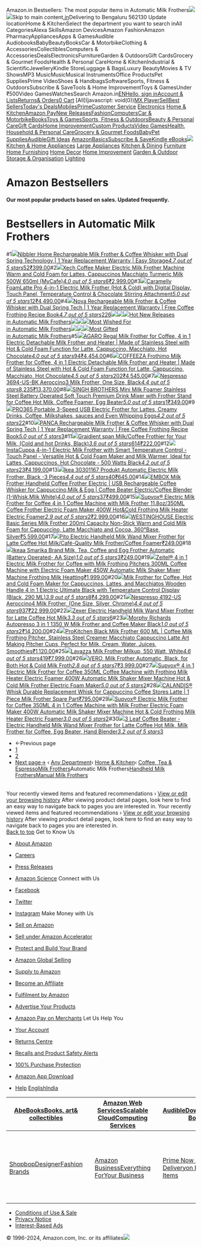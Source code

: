 Amazon.in Bestsellers: The most popular items in Automatic Milk Frothers![](//fls-eu.amazon.in/1/batch/1/OP/A21TJRUUN4KGV:262-7826294-0810535:YFG6RE4EZSGZY0DWH8PC$uedata=s:%2Frd%2Fuedata%3Fstaticb%26id%3DYFG6RE4EZSGZY0DWH8PC:0)![](https://m.media-amazon.com/images/G/31/gno/sprites/nav-sprite-global-1x-reorg-privacy._CB541718031_.png)Skip to main content[.in](/ref=nav_logo)Delivering to Bengaluru 562130  Update locationHome & KitchenSelect the department you want to search inAll CategoriesAlexa SkillsAmazon DevicesAmazon FashionAmazon PharmacyAppliancesApps & GamesAudible AudiobooksBabyBeautyBooksCar & MotorbikeClothing & AccessoriesCollectiblesComputers & AccessoriesDealsElectronicsFurnitureGarden & OutdoorsGift CardsGrocery & Gourmet FoodsHealth & Personal CareHome & KitchenIndustrial & ScientificJewelleryKindle StoreLuggage & BagsLuxury BeautyMovies & TV ShowsMP3 MusicMusicMusical InstrumentsOffice ProductsPet SuppliesPrime VideoShoes & HandbagsSoftwareSports, Fitness & OutdoorsSubscribe & SaveTools & Home ImprovementToys & GamesUnder ₹500Video GamesWatchesSearch Amazon.in[EN](/customer-preferences/edit?ie=UTF8&preferencesReturnUrl=%2Fgp%2Fbestsellers%2Fkitchen%2F51396874031%2Fref%3Dzg_bs_nav_kitchen_3_1379965031&ref_=topnav_lang)[Hello, sign inAccount & Lists](https://www.amazon.in/ap/signin?openid.pape.max_auth_age=0&openid.return_to=https%3A%2F%2Fwww.amazon.in%2Fgp%2Fbestsellers%2Fkitchen%2F51396874031%2Fref%3Dnav_ya_signin&openid.identity=http%3A%2F%2Fspecs.openid.net%2Fauth%2F2.0%2Fidentifier_select&openid.assoc_handle=inflex&openid.mode=checkid_setup&openid.claimed_id=http%3A%2F%2Fspecs.openid.net%2Fauth%2F2.0%2Fidentifier_select&openid.ns=http%3A%2F%2Fspecs.openid.net%2Fauth%2F2.0)[Returns& Orders](/gp/css/order-history?ref_=nav_orders_first)[0 Cart](/gp/cart/view.html?ref_=nav_cart) [All](javascript: void(0))[MX Player](/minitv?ref_=nav_avod_desktop_topnav)[Sell](/b/32702023031?node=32702023031&ld=AZINSOANavDesktop_T3&ref_=nav_cs_sell_T3)[Best Sellers](/gp/bestsellers/?ref_=nav_cs_bestsellers)[Today's Deals](/deals?ref_=nav_cs_gb)[Mobiles](/mobile-phones/b/?ie=UTF8&node=1389401031&ref_=nav_cs_mobiles)[Prime](/prime?ref_=nav_cs_primelink_nonmember)[Customer Service](/gp/help/customer/display.html?nodeId=200507590&ref_=nav_cs_help) [Electronics](/electronics/b/?ie=UTF8&node=976419031&ref_=nav_cs_electronics) [Home & Kitchen](/Home-Kitchen/b/?ie=UTF8&node=976442031&ref_=nav_cs_home)[Amazon Pay](/gp/sva/dashboard?ref_=nav_cs_apay)[New Releases](/gp/new-releases/?ref_=nav_cs_newreleases)[Fashion](/gp/browse.html?node=6648217031&ref_=nav_cs_fashion)[Computers](/computers-and-accessories/b/?ie=UTF8&node=976392031&ref_=nav_cs_pc)[Car & Motorbike](/Car-Motorbike-Store/b/?ie=UTF8&node=4772060031&ref_=nav_cs_automotive)[Books](/Books/b/?ie=UTF8&node=976389031&ref_=nav_cs_books)[Toys & Games](/Toys-Games/b/?ie=UTF8&node=1350380031&ref_=nav_cs_toys)[Sports, Fitness & Outdoors](/Sports/b/?ie=UTF8&node=1984443031&ref_=nav_cs_sports)[Beauty & Personal Care](/beauty/b/?ie=UTF8&node=1355016031&ref_=nav_cs_beauty)[Gift Cards](/gift-card-store/b/?ie=UTF8&node=3704982031&ref_=nav_cs_gc)[Home Improvement](/Home-Improvement/b/?ie=UTF8&node=4286640031&ref_=nav_cs_hi)[Custom Products](/Amazon-Custom/b/?ie=UTF8&node=32615889031&ref_=nav_cs_custom)[Video Games](/video-games/b/?ie=UTF8&node=976460031&ref_=nav_cs_video_games)[Health, Household & Personal Care](/health-and-personal-care/b/?ie=UTF8&node=1350384031&ref_=nav_cs_hpc)[Grocery & Gourmet Foods](/Gourmet-Specialty-Foods/b/?ie=UTF8&node=2454178031&ref_=nav_cs_grocery)[Baby](/Baby/b/?ie=UTF8&node=1571274031&ref_=nav_cs_baby)[Pet Supplies](/Pet-Supplies/b/?ie=UTF8&node=2454181031&ref_=nav_cs_pets)[Audible](/Audible-Books-and-Originals/b/?ie=UTF8&node=17941593031&ref_=nav_cs_audible)[Gift Ideas](/gcx/-/gfhz/?ref_=nav_cs_giftfinder) [AmazonBasics](/b/?node=6637738031&ref_=nav_cs_amazonbasics)[Subscribe & Save](/auto-deliveries/landing?ref_=nav_cs_sns)[Kindle eBooks](/Kindle-eBooks/b/?ie=UTF8&node=1634753031&ref_=nav_cs_kindle_books)[![](https://m.media-amazon.com/images/G/31/img16/furniture/megamenu/home_logo._CB485947101_.png)](/Home-Kitchen/b/?ie=UTF8&node=976442031&ref_=topnav_storetab_top_hk_mega) [Kitchen & Home Appliances](/b/?_encoding=UTF8&node=4951860031&ref_=sv_top_hk_mega_1)  [Large Appliances](/b/?_encoding=UTF8&node=1380263031&ref_=sv_top_hk_mega_2)  [Kitchen & Dining](/b/?_encoding=UTF8&node=5925789031&ref_=sv_top_hk_mega_3)  [Furniture](/b/?_encoding=UTF8&node=1380441031&ref_=sv_top_hk_mega_4)  [Home Furnishing](/b/?_encoding=UTF8&node=1380442031&ref_=sv_top_hk_mega_5)  [Home Decor](/b/?_encoding=UTF8&node=1380374031&ref_=sv_top_hk_mega_6)  [Home Improvement](/b/?_encoding=UTF8&node=4286640031&ref_=sv_top_hk_mega_7)  [Garden & Outdoor](/b/?_encoding=UTF8&node=2454175031&ref_=sv_top_hk_mega_8)  [Storage & Organisation](/b/?_encoding=UTF8&node=1380510031&ref_=sv_top_hk_mega_9)  [Lighting](/b/?_encoding=UTF8&node=1380485031&ref_=sv_top_hk_mega_10) 

Amazon Bestsellers
==================

#### Our most popular products based on sales. Updated frequently.

Bestsellers in Automatic Milk Frothers
======================================

#1[![](https://images-eu.ssl-images-amazon.com/images/I/61KGODktHPL._AC_UL300_SR300,200_.jpg)](/Nibbler-Rechargeable-Technology-Replacement-Warranty/dp/B0DLBG8P9S/ref=zg_bs_g_51396874031_d_sccl_1/262-7826294-0810535?psc=1)[Nibbler Home Rechargeable Milk Frother & Coffee Whisker with Dual Spring Technology | 1 Year Replacement Warranty | Easy Storage](/Nibbler-Rechargeable-Technology-Replacement-Warranty/dp/B0DLBG8P9S/ref=zg_bs_g_51396874031_d_sccl_1/262-7826294-0810535?psc=1)[*4.7 out of 5 stars*52](/product-reviews/B0DLBG8P9S/ref=zg_bs_g_51396874031_d_sccl_1_cr/262-7826294-0810535)[₹399.00](/Nibbler-Rechargeable-Technology-Replacement-Warranty/dp/B0DLBG8P9S/ref=zg_bs_g_51396874031_d_sccl_1/262-7826294-0810535?psc=1)#2[![](https://images-eu.ssl-images-amazon.com/images/I/712oDdbFNvL._AC_UL300_SR300,200_.jpg)](/Xech-Maker-Electric-Cappuccinos-Macchiato/dp/B0D59S43XR/ref=zg_bs_g_51396874031_d_sccl_2/262-7826294-0810535?psc=1)[Xech Coffee Maker Electric Milk Frother Machine Warm and Cold Foam for Lattes, Cappuccinos Macchiato Turmeric Milk 500W 650ml (MyCafe)](/Xech-Maker-Electric-Cappuccinos-Macchiato/dp/B0D59S43XR/ref=zg_bs_g_51396874031_d_sccl_2/262-7826294-0810535?psc=1)[*4.0 out of 5 stars*6](/product-reviews/B0D59S43XR/ref=zg_bs_g_51396874031_d_sccl_2_cr/262-7826294-0810535)[₹2,999.00](/Xech-Maker-Electric-Cappuccinos-Macchiato/dp/B0D59S43XR/ref=zg_bs_g_51396874031_d_sccl_2/262-7826294-0810535?psc=1)#3[![](https://images-eu.ssl-images-amazon.com/images/I/61xtVcWIz+L._AC_UL300_SR300,200_.jpg)](/Caramelly-FoamLatte-Pro-Milk-Frother/dp/B0CXXG1FBH/ref=zg_bs_g_51396874031_d_sccl_3/262-7826294-0810535?psc=1)[Caramelly FoamLatte Pro 4-in-1 Electric Milk Frother (Hot & Cold) with Digital Display, Touch Panel, Temperature Control & Chocolate Stirring Attachment](/Caramelly-FoamLatte-Pro-Milk-Frother/dp/B0CXXG1FBH/ref=zg_bs_g_51396874031_d_sccl_3/262-7826294-0810535?psc=1)[*5.0 out of 5 stars*12](/product-reviews/B0CXXG1FBH/ref=zg_bs_g_51396874031_d_sccl_3_cr/262-7826294-0810535)[₹4,490.00](/Caramelly-FoamLatte-Pro-Milk-Frother/dp/B0CXXG1FBH/ref=zg_bs_g_51396874031_d_sccl_3/262-7826294-0810535?psc=1)#4[![](https://images-eu.ssl-images-amazon.com/images/I/61UGRrCd2gL._AC_UL300_SR300,200_.jpg)](/Nova-Rechargeable-Milk-Frother-Replacement/dp/B0DK99N95L/ref=zg_bs_g_51396874031_d_sccl_4/262-7826294-0810535?psc=1)[Nova Rechargeable Milk Frother & Coffee Whisker with Dual Spring Tech | 1 Year Replacement Warranty | Free Coffee Frothing Recipe Book](/Nova-Rechargeable-Milk-Frother-Replacement/dp/B0DK99N95L/ref=zg_bs_g_51396874031_d_sccl_4/262-7826294-0810535?psc=1)[*4.7 out of 5 stars*226](/product-reviews/B0DK99N95L/ref=zg_bs_g_51396874031_d_sccl_4_cr/262-7826294-0810535)[![](https://m.media-amazon.com/images/I/313hUH3E5GL.jpg)![](https://m.media-amazon.com/images/I/416wP0Ob74L.jpg)![](https://m.media-amazon.com/images/I/41GnDuqz9hL.jpg)Hot New Releases  
in Automatic Milk Frothers](/gp/new-releases/kitchen/51396874031/ref=zg_bs_tab_t_kitchen_bsnr)[![](https://m.media-amazon.com/images/I/31a8bB3GQcL.jpg)![](https://m.media-amazon.com/images/I/31LCa3m-hnL.jpg)![](https://m.media-amazon.com/images/I/41NrStnqvLL.jpg)Most Wished For  
in Automatic Milk Frothers](/gp/most-wished-for/kitchen/51396874031/ref=zg_bs_tab_t_kitchen_mw)[![](https://m.media-amazon.com/images/I/41MtCLZUC+L.jpg)![](https://m.media-amazon.com/images/I/416wP0Ob74L.jpg)![](https://m.media-amazon.com/images/I/51P-47RtavL.jpg)Most Gifted  
in Automatic Milk Frothers](/gp/most-gifted/kitchen/51396874031/ref=zg_bs_tab_t_kitchen_mg)#5[![](https://images-eu.ssl-images-amazon.com/images/I/71ACIIDS7oL._AC_UL300_SR300,200_.jpg)](/AGARO-Detachable-Stainless-Cappuccino-Macchiato/dp/B0C5MJBWK3/ref=zg_bs_g_51396874031_d_sccl_5/262-7826294-0810535?psc=1)[AGARO Regal Milk Frother for Coffee, 4 in 1 Electric Detachable Milk Frother and Heater | Made of Stainless Steel with Hot & Cold Foam Function for Latte, Cappuccino, Macchiato, Hot Chocolate](/AGARO-Detachable-Stainless-Cappuccino-Macchiato/dp/B0C5MJBWK3/ref=zg_bs_g_51396874031_d_sccl_5/262-7826294-0810535?psc=1)[*4.0 out of 5 stars*94](/product-reviews/B0C5MJBWK3/ref=zg_bs_g_51396874031_d_sccl_5_cr/262-7826294-0810535)[₹4,454.00](/AGARO-Detachable-Stainless-Cappuccino-Macchiato/dp/B0C5MJBWK3/ref=zg_bs_g_51396874031_d_sccl_5/262-7826294-0810535?psc=1)#6[![](https://images-eu.ssl-images-amazon.com/images/I/51rf6ZYuWcL._AC_UL300_SR300,200_.jpg)](/Coffeeza-Frothimo-Milk-Frother-Heater/dp/B0926BJQQB/ref=zg_bs_g_51396874031_d_sccl_6/262-7826294-0810535?psc=1)[COFFEEZA Frothimo Milk Frother for Coffee, 4 in 1 Electric Detachable Milk Frother and Heater | Made of Stainless Steel with Hot & Cold Foam Function for Latte, Cappuccino, Macchiato, Hot Chocolate](/Coffeeza-Frothimo-Milk-Frother-Heater/dp/B0926BJQQB/ref=zg_bs_g_51396874031_d_sccl_6/262-7826294-0810535?psc=1)[*4.5 out of 5 stars*202](/product-reviews/B0926BJQQB/ref=zg_bs_g_51396874031_d_sccl_6_cr/262-7826294-0810535)[₹4,545.00](/Coffeeza-Frothimo-Milk-Frother-Heater/dp/B0926BJQQB/ref=zg_bs_g_51396874031_d_sccl_6/262-7826294-0810535?psc=1)#7[![](https://images-eu.ssl-images-amazon.com/images/I/61tY-TRM7CL._AC_UL300_SR300,200_.jpg)](/Nespresso-3694-US-BK-Aeroccino3-Frother-Black/dp/B06XHWQJKN/ref=zg_bs_g_51396874031_d_sccl_7/262-7826294-0810535?psc=1)[Nespresso 3694-US-BK Aeroccino3 Milk Frother, One Size, Black](/Nespresso-3694-US-BK-Aeroccino3-Frother-Black/dp/B06XHWQJKN/ref=zg_bs_g_51396874031_d_sccl_7/262-7826294-0810535?psc=1)[*4.4 out of 5 stars*8,235](/product-reviews/B06XHWQJKN/ref=zg_bs_g_51396874031_d_sccl_7_cr/262-7826294-0810535)[₹13,370.00](/Nespresso-3694-US-BK-Aeroccino3-Frother-Black/dp/B06XHWQJKN/ref=zg_bs_g_51396874031_d_sccl_7/262-7826294-0810535?psc=1)#8[![](https://images-eu.ssl-images-amazon.com/images/I/41GnDuqz9hL._AC_UL300_SR300,200_.jpg)](/SINGH-BROTHERS-Stainless-Battery-Operated/dp/B0DHLCLV22/ref=zg_bs_g_51396874031_d_sccl_8/262-7826294-0810535?psc=1)[SINGH BROTHERS Mini Milk Foamer Stainless Steel Battery Operated Soft Touch Premium Drink Mixer with Frother Stand for Coffee Hot Milk, Coffee Foamer, Egg Beater](/SINGH-BROTHERS-Stainless-Battery-Operated/dp/B0DHLCLV22/ref=zg_bs_g_51396874031_d_sccl_8/262-7826294-0810535?psc=1)[*5.0 out of 5 stars*1](/product-reviews/B0DHLCLV22/ref=zg_bs_g_51396874031_d_sccl_8_cr/262-7826294-0810535)[₹349.00](/SINGH-BROTHERS-Stainless-Battery-Operated/dp/B0DHLCLV22/ref=zg_bs_g_51396874031_d_sccl_8/262-7826294-0810535?psc=1)#9[![](https://images-eu.ssl-images-amazon.com/images/I/41nH6jeV8NL._AC_UL300_SR300,200_.jpg)](/PRO365-Portable-Electric-Milkshakes-Whipping/dp/B0DK9L3W2Z/ref=zg_bs_g_51396874031_d_sccl_9/262-7826294-0810535?psc=1)[PRO365 Portable 3-Speed ​​USB Electric Frother for Lattes, Creamy Drinks, Coffee, Milkshakes, sauces and Even Whipping Eggs](/PRO365-Portable-Electric-Milkshakes-Whipping/dp/B0DK9L3W2Z/ref=zg_bs_g_51396874031_d_sccl_9/262-7826294-0810535?psc=1)[*4.2 out of 5 stars*22](/product-reviews/B0DK9L3W2Z/ref=zg_bs_g_51396874031_d_sccl_9_cr/262-7826294-0810535)#10[![](https://images-eu.ssl-images-amazon.com/images/I/613jr2wJzhL._AC_UL300_SR300,200_.jpg)](/PANCA-Rechargeable-Replacement-Warranty-Frothing/dp/B0DNJKW89Y/ref=zg_bs_g_51396874031_d_sccl_10/262-7826294-0810535?psc=1)[PANCA Rechargeable Milk Frother & Coffee Whisker with Dual Spring Tech | 1 Year Replacement Warranty | Free Coffee Frothing Recipe Book](/PANCA-Rechargeable-Replacement-Warranty-Frothing/dp/B0DNJKW89Y/ref=zg_bs_g_51396874031_d_sccl_10/262-7826294-0810535?psc=1)[*5.0 out of 5 stars*3](/product-reviews/B0DNJKW89Y/ref=zg_bs_g_51396874031_d_sccl_10_cr/262-7826294-0810535)#11[![](https://images-eu.ssl-images-amazon.com/images/I/41DnGqZFYCL._AC_UL300_SR300,200_.jpg)](/IKEA-Frother-Coffee-Drinks-Black/dp/B09LMMFW3S/ref=zg_bs_g_51396874031_d_sccl_11/262-7826294-0810535?psc=1)[Graidient span Milk/Coffee Frothier for Your Milk, (Cold and hot Drinks, Black)](/IKEA-Frother-Coffee-Drinks-Black/dp/B09LMMFW3S/ref=zg_bs_g_51396874031_d_sccl_11/262-7826294-0810535?psc=1)[*3.6 out of 5 stars*614](/product-reviews/B09LMMFW3S/ref=zg_bs_g_51396874031_d_sccl_11_cr/262-7826294-0810535)[₹222.00](/IKEA-Frother-Coffee-Drinks-Black/dp/B09LMMFW3S/ref=zg_bs_g_51396874031_d_sccl_11/262-7826294-0810535?psc=1)#12[![](https://images-eu.ssl-images-amazon.com/images/I/51P-47RtavL._AC_UL300_SR300,200_.jpg)](/InstaCuppa-Electric-Frother-Temperature-Control/dp/B0CR1NBCFR/ref=zg_bs_g_51396874031_d_sccl_12/262-7826294-0810535?psc=1)[InstaCuppa 4-in-1 Electric Milk Frother with Smart Temperature Control - Touch Panel - Versatile Hot & Cold Foam Maker and Milk Warmer, Ideal for Lattes, Cappuccinos, Hot Chocolate - 500 Watts Black](/InstaCuppa-Electric-Frother-Temperature-Control/dp/B0CR1NBCFR/ref=zg_bs_g_51396874031_d_sccl_12/262-7826294-0810535?psc=1)[*4.2 out of 5 stars*23](/product-reviews/B0CR1NBCFR/ref=zg_bs_g_51396874031_d_sccl_12_cr/262-7826294-0810535)[₹4,199.00](/InstaCuppa-Electric-Frother-Temperature-Control/dp/B0CR1NBCFR/ref=zg_bs_g_51396874031_d_sccl_12/262-7826294-0810535?psc=1)#13[![](https://images-eu.ssl-images-amazon.com/images/I/41Rfj2Tw2nL._AC_UL300_SR300,200_.jpg)](/Ikea-30301167-Produkt-Automatic-Electric/dp/B017ZACWQW/ref=zg_bs_g_51396874031_d_sccl_13/262-7826294-0810535?psc=1)[Ikea 30301167 Produkt Automatic Electric Milk Frother, Black -3 Pieces](/Ikea-30301167-Produkt-Automatic-Electric/dp/B017ZACWQW/ref=zg_bs_g_51396874031_d_sccl_13/262-7826294-0810535?psc=1)[*4.4 out of 5 stars*40](/product-reviews/B017ZACWQW/ref=zg_bs_g_51396874031_d_sccl_13_cr/262-7826294-0810535)[₹645.00](/Ikea-30301167-Produkt-Automatic-Electric/dp/B017ZACWQW/ref=zg_bs_g_51396874031_d_sccl_13/262-7826294-0810535?psc=1)#14[![](https://images-eu.ssl-images-amazon.com/images/I/61kXmFzGyRL._AC_UL300_SR300,200_.jpg)](/EMBOX-Handheld-Electric-Rechargeable-Cappuccino/dp/B0DPHW1TQ7/ref=zg_bs_g_51396874031_d_sccl_14/262-7826294-0810535?psc=1)[EMBOX Milk Frother Handheld Coffee Frother Electric | USB Rechargeable Coffee Whisker for Cappuccino,Milk & Egg | Coffee Beater Electric/Coffee Blender (1-Whisk,Mlik White)](/EMBOX-Handheld-Electric-Rechargeable-Cappuccino/dp/B0DPHW1TQ7/ref=zg_bs_g_51396874031_d_sccl_14/262-7826294-0810535?psc=1)[*4.0 out of 5 stars*37](/product-reviews/B0DPHW1TQ7/ref=zg_bs_g_51396874031_d_sccl_14_cr/262-7826294-0810535)[₹499.00](/EMBOX-Handheld-Electric-Rechargeable-Cappuccino/dp/B0DPHW1TQ7/ref=zg_bs_g_51396874031_d_sccl_14/262-7826294-0810535?psc=1)#15[![](https://images-eu.ssl-images-amazon.com/images/I/61QHdKcG9ZL._AC_UL300_SR300,200_.jpg)](/Supvox%C2%AE-Electric-Frother-Automatic-Frothing/dp/B0C5M4XRLN/ref=zg_bs_g_51396874031_d_sccl_15/262-7826294-0810535?psc=1)[Supvox® Electric Milk Frother for Coffee 4 in 1 Coffee Machine with Milk Frother 11.8oz/350ML Coffee Frother Electric Foam Maker 400W Hot&Cold Frothing Milk Heater Electric Foamer](/Supvox%C2%AE-Electric-Frother-Automatic-Frothing/dp/B0C5M4XRLN/ref=zg_bs_g_51396874031_d_sccl_15/262-7826294-0810535?psc=1)[*2.9 out of 5 stars*2](/product-reviews/B0C5M4XRLN/ref=zg_bs_g_51396874031_d_sccl_15_cr/262-7826294-0810535)[₹2,999.00](/Supvox%C2%AE-Electric-Frother-Automatic-Frothing/dp/B0C5M4XRLN/ref=zg_bs_g_51396874031_d_sccl_15/262-7826294-0810535?psc=1)#16[![](https://images-eu.ssl-images-amazon.com/images/I/51sZiAOST0L._AC_UL300_SR300,200_.jpg)](/WESTINGHOUSE-Electric-Non-Stick-Cappuccino-Macchiato/dp/B0BRSZPTRJ/ref=zg_bs_g_51396874031_d_sccl_16/262-7826294-0810535?psc=1)[WESTINGHOUSE Electric Basic Series Milk Frother 200ml Capacity Non-Stick Warm and Cold Milk Foam for Cappuccino, Latte Macchiato and Cocoa, 360°Base, Silver](/WESTINGHOUSE-Electric-Non-Stick-Cappuccino-Macchiato/dp/B0BRSZPTRJ/ref=zg_bs_g_51396874031_d_sccl_16/262-7826294-0810535?psc=1)[₹5,599.00](/WESTINGHOUSE-Electric-Non-Stick-Cappuccino-Macchiato/dp/B0BRSZPTRJ/ref=zg_bs_g_51396874031_d_sccl_16/262-7826294-0810535?psc=1)#17[![](https://images-eu.ssl-images-amazon.com/images/I/31Qw8+Ye8lL._AC_UL300_SR300,200_.jpg)](/Caf%C3%A9-Quality-Milk-Frother-Coffee-Foamer/dp/B0BQMNHYBY/ref=zg_bs_g_51396874031_d_sccl_17/262-7826294-0810535?psc=1)[Pito Electric Handheld Milk Wand Mixer Frother for Latte Coffee Hot Milk/Café-Quality Milk Frother/Coffee Foamer](/Caf%C3%A9-Quality-Milk-Frother-Coffee-Foamer/dp/B0BQMNHYBY/ref=zg_bs_g_51396874031_d_sccl_17/262-7826294-0810535?psc=1)[₹249.00](/Caf%C3%A9-Quality-Milk-Frother-Coffee-Foamer/dp/B0BQMNHYBY/ref=zg_bs_g_51396874031_d_sccl_17/262-7826294-0810535?psc=1)#18[![](https://images-eu.ssl-images-amazon.com/images/I/41R80WpyVxL._AC_UL300_SR300,200_.jpg)](/Smarika-Frother-Automatic-Battery-Operated/dp/B0CWFBT9KL/ref=zg_bs_g_51396874031_d_sccl_18/262-7826294-0810535?psc=1)[Ikeaa Smarika Brand Milk, Tea, Coffee and Egg Frother Automatic (Battery Operated- AA Size)](/Smarika-Frother-Automatic-Battery-Operated/dp/B0CWFBT9KL/ref=zg_bs_g_51396874031_d_sccl_18/262-7826294-0810535?psc=1)[*1.0 out of 5 stars*3](/product-reviews/B0CWFBT9KL/ref=zg_bs_g_51396874031_d_sccl_18_cr/262-7826294-0810535)[₹249.00](/Smarika-Frother-Automatic-Battery-Operated/dp/B0CWFBT9KL/ref=zg_bs_g_51396874031_d_sccl_18/262-7826294-0810535?psc=1)#19[![](https://images-eu.ssl-images-amazon.com/images/I/51sbrjvPJ8L._AC_UL300_SR300,200_.jpg)](/Electric-Frothing-Pitchers-Automatic-Heatting/dp/B0D1CCLKYT/ref=zg_bs_g_51396874031_d_sccl_19/262-7826294-0810535?psc=1)[Zeitel® 4 in 1 Electric Milk Frother for Coffee with Milk Frothing Pitchers 300ML Coffee Machine with Electric Foam Maker 450W Automatic Milk Shaker Mixer Machine Frothing Milk Heatting](/Electric-Frothing-Pitchers-Automatic-Heatting/dp/B0D1CCLKYT/ref=zg_bs_g_51396874031_d_sccl_19/262-7826294-0810535?psc=1)[₹1,999.00](/Electric-Frothing-Pitchers-Automatic-Heatting/dp/B0D1CCLKYT/ref=zg_bs_g_51396874031_d_sccl_19/262-7826294-0810535?psc=1)#20[![](https://images-eu.ssl-images-amazon.com/images/I/711pZrBguDL._AC_UL300_SR300,200_.jpg)](/Electric-Milk-Frother-Temperature-Cappuccinos/dp/B0CPSXLCJH/ref=zg_bs_g_51396874031_d_sccl_20/262-7826294-0810535?psc=1)[Milk Frother for Coffee, Hot and Cold Foam Maker for Cappuccinos, Lattes, and Macchiatos Wooden Handle 4 in 1 Electric Ultimate Black with Temperature Control Display (Black, 290 ML)](/Electric-Milk-Frother-Temperature-Cappuccinos/dp/B0CPSXLCJH/ref=zg_bs_g_51396874031_d_sccl_20/262-7826294-0810535?psc=1)[*3.9 out of 5 stars*8](/product-reviews/B0CPSXLCJH/ref=zg_bs_g_51396874031_d_sccl_20_cr/262-7826294-0810535)[₹4,299.00](/Electric-Milk-Frother-Temperature-Cappuccinos/dp/B0CPSXLCJH/ref=zg_bs_g_51396874031_d_sccl_20/262-7826294-0810535?psc=1)#21[![](https://images-eu.ssl-images-amazon.com/images/I/71t9NHZsKJL._AC_UL300_SR300,200_.jpg)](/Chrome-Nespresso-4192-US-Aeroccino4-Frother/dp/B01JCEKE8C/ref=zg_bs_g_51396874031_d_sccl_21/262-7826294-0810535?psc=1)[Nespresso 4192-US Aeroccino4 Milk Frother, (One Size, Silver, Chrome)](/Chrome-Nespresso-4192-US-Aeroccino4-Frother/dp/B01JCEKE8C/ref=zg_bs_g_51396874031_d_sccl_21/262-7826294-0810535?psc=1)[*4.4 out of 5 stars*937](/product-reviews/B01JCEKE8C/ref=zg_bs_g_51396874031_d_sccl_21_cr/262-7826294-0810535)[₹22,999.00](/Chrome-Nespresso-4192-US-Aeroccino4-Frother/dp/B01JCEKE8C/ref=zg_bs_g_51396874031_d_sccl_21/262-7826294-0810535?psc=1)#22[![](https://images-eu.ssl-images-amazon.com/images/I/61bSgAWu9-L._AC_UL300_SR300,200_.jpg)](/Zexer-Electric-Handheld-Frother-Coffee/dp/B0BQJ698FF/ref=zg_bs_g_51396874031_d_sccl_22/262-7826294-0810535?psc=1)[Zexer Electric Handheld Milk Wand Mixer Frother for Latte Coffee Hot Milk](/Zexer-Electric-Handheld-Frother-Coffee/dp/B0BQJ698FF/ref=zg_bs_g_51396874031_d_sccl_22/262-7826294-0810535?psc=1)[*3.3 out of 5 stars*6](/product-reviews/B0BQJ698FF/ref=zg_bs_g_51396874031_d_sccl_22_cr/262-7826294-0810535)#23[![](https://images-eu.ssl-images-amazon.com/images/I/31PPz0Uz5TL._AC_UL300_SR300,200_.jpg)](/Morphy-Richards-Autopresso-Frother-Coffee/dp/B0CNQ797XC/ref=zg_bs_g_51396874031_d_sccl_23/262-7826294-0810535?psc=1)[Morphy Richards Autopresso 3 in 1 1350 W Milk Frother and Coffee Maker Black](/Morphy-Richards-Autopresso-Frother-Coffee/dp/B0CNQ797XC/ref=zg_bs_g_51396874031_d_sccl_23/262-7826294-0810535?psc=1)[*1.0 out of 5 stars*2](/product-reviews/B0CNQ797XC/ref=zg_bs_g_51396874031_d_sccl_23_cr/262-7826294-0810535)[₹14,200.00](/Morphy-Richards-Autopresso-Frother-Coffee/dp/B0CNQ797XC/ref=zg_bs_g_51396874031_d_sccl_23/262-7826294-0810535?psc=1)#24[![](https://images-eu.ssl-images-amazon.com/images/I/31wXeFV3j-L._AC_UL300_SR300,200_.jpg)](/ProKitchen-Stainless-Macchiato-Cappuccino-Smoothies/dp/B0DKC18GJJ/ref=zg_bs_g_51396874031_d_sccl_24/262-7826294-0810535?psc=1)[ProKitchen Black Milk Frother 600 ML | Coffee Milk Frothing Pitcher, Stainless Steel Creamer Macchiato Cappuccino Latte Art Making Pitcher Cups, Perfect for Milk, Cream, Water, Juices, Smoothies](/ProKitchen-Stainless-Macchiato-Cappuccino-Smoothies/dp/B0DKC18GJJ/ref=zg_bs_g_51396874031_d_sccl_24/262-7826294-0810535?psc=1)[₹1,120.00](/ProKitchen-Stainless-Macchiato-Cappuccino-Smoothies/dp/B0DKC18GJJ/ref=zg_bs_g_51396874031_d_sccl_24/262-7826294-0810535?psc=1)#25[![](https://images-eu.ssl-images-amazon.com/images/I/71nYYIS7fVL._AC_UL300_SR300,200_.jpg)](/Lavazza-Frother-Milkup-550-Watt-White/dp/B01MXJEL89/ref=zg_bs_g_51396874031_d_sccl_25/262-7826294-0810535?psc=1)[Lavazza Milk Frother Milkup, 550 Watt, White](/Lavazza-Frother-Milkup-550-Watt-White/dp/B01MXJEL89/ref=zg_bs_g_51396874031_d_sccl_25/262-7826294-0810535?psc=1)[*4.6 out of 5 stars*419](/product-reviews/B01MXJEL89/ref=zg_bs_g_51396874031_d_sccl_25_cr/262-7826294-0810535)[₹7,999.00](/Lavazza-Frother-Milkup-550-Watt-White/dp/B01MXJEL89/ref=zg_bs_g_51396874031_d_sccl_25/262-7826294-0810535?psc=1)#26[![](https://images-eu.ssl-images-amazon.com/images/I/51d0FdpOP9L._AC_UL300_SR300,200_.jpg)](/VERO-Frother-Automatic-Black-Froth/dp/B097C71WPY/ref=zg_bs_g_51396874031_d_sccl_26/262-7826294-0810535?psc=1)[VERO, Milk Frother Automatic, Black, for Both Hot & Cold Milk Froth](/VERO-Frother-Automatic-Black-Froth/dp/B097C71WPY/ref=zg_bs_g_51396874031_d_sccl_26/262-7826294-0810535?psc=1)[*2.8 out of 5 stars*7](/product-reviews/B097C71WPY/ref=zg_bs_g_51396874031_d_sccl_26_cr/262-7826294-0810535)[₹3,999.00](/VERO-Frother-Automatic-Black-Froth/dp/B097C71WPY/ref=zg_bs_g_51396874031_d_sccl_26/262-7826294-0810535?psc=1)#27[![](https://images-eu.ssl-images-amazon.com/images/I/51A3mKgZ09L._AC_UL300_SR300,200_.jpg)](/Supvox%C2%AE-Electric-Frother-Frothing-Automatic/dp/B0CM3MWLHC/ref=zg_bs_g_51396874031_d_sccl_27/262-7826294-0810535?psc=1)[Supvox® 4 in 1 Electric Milk Frother for Coffee 350ML Coffee Machine with Frothing Milk Heater Electric Foamer 400W Automatic Milk Shaker Mixer Machine Hot & Cold Milk Frother Electric Foam Maker](/Supvox%C2%AE-Electric-Frother-Frothing-Automatic/dp/B0CM3MWLHC/ref=zg_bs_g_51396874031_d_sccl_27/262-7826294-0810535?psc=1)[*5.0 out of 5 stars*2](/product-reviews/B0CM3MWLHC/ref=zg_bs_g_51396874031_d_sccl_27_cr/262-7826294-0810535)#28[![](https://images-eu.ssl-images-amazon.com/images/I/61+syUVLHVL._AC_UL300_SR300,200_.jpg)](/CALANDIS%C2%AE-Durable-Replacement-Cappuccino-Frother/dp/B0D7MP5RNR/ref=zg_bs_g_51396874031_d_sccl_28/262-7826294-0810535?psc=1)[CALANDIS® Whisk Durable Replacement Whisk for Cappuccino Coffee Stores Latte | 1 Piece Milk Frother Spare Part](/CALANDIS%C2%AE-Durable-Replacement-Cappuccino-Frother/dp/B0D7MP5RNR/ref=zg_bs_g_51396874031_d_sccl_28/262-7826294-0810535?psc=1)[₹795.00](/CALANDIS%C2%AE-Durable-Replacement-Cappuccino-Frother/dp/B0D7MP5RNR/ref=zg_bs_g_51396874031_d_sccl_28/262-7826294-0810535?psc=1)#29[![](https://images-eu.ssl-images-amazon.com/images/I/51KgYrru7tL._AC_UL300_SR300,200_.jpg)](/Supvox%C2%AE-Electric-Frother-Automatic-Frothing/dp/B0C5MDLKDP/ref=zg_bs_g_51396874031_d_sccl_29/262-7826294-0810535?psc=1)[Supvox® Electric Milk Frother for Coffee 350ML 4 in 1 Coffee Machine with Milk Frother Electric Foam Maker 400W Automatic Milk Shaker Mixer Machine Hot & Cold Frothing Milk Heater Electric Foamer](/Supvox%C2%AE-Electric-Frother-Automatic-Frothing/dp/B0C5MDLKDP/ref=zg_bs_g_51396874031_d_sccl_29/262-7826294-0810535?psc=1)[*3.0 out of 5 stars*2](/product-reviews/B0C5MDLKDP/ref=zg_bs_g_51396874031_d_sccl_29_cr/262-7826294-0810535)#30[![](https://images-eu.ssl-images-amazon.com/images/I/61W5jATiB4L._AC_UL300_SR300,200_.jpg)](/Leaf-Coffee-Beater-Electric-Handheld/dp/B0C86GD67L/ref=zg_bs_g_51396874031_d_sccl_30/262-7826294-0810535?psc=1)[3 Leaf Coffee Beater - Electric Handheld Milk Wand Mixer Frother for Latte Coffee Hot Milk, Milk Frother for Coffee, Egg Beater, Hand Blender](/Leaf-Coffee-Beater-Electric-Handheld/dp/B0C86GD67L/ref=zg_bs_g_51396874031_d_sccl_30/262-7826294-0810535?psc=1)[*3.2 out of 5 stars*3](/product-reviews/B0C86GD67L/ref=zg_bs_g_51396874031_d_sccl_30_cr/262-7826294-0810535)

* ←Previous page
* [1](/gp/bestsellers/kitchen/51396874031/ref=zg_bs_pg_1_kitchen?ie=UTF8&pg=1)
* [2](/gp/bestsellers/kitchen/51396874031/ref=zg_bs_pg_2_kitchen?ie=UTF8&pg=2)
* [Next page→](/gp/bestsellers/kitchen/51396874031/ref=zg_bs_pg_2_kitchen?ie=UTF8&pg=2)
‹ [Any Department](/gp/bestsellers/ref=zg_bs_unv_kitchen_0_51396874031_5)‹ [Home & Kitchen](/gp/bestsellers/kitchen/ref=zg_bs_unv_kitchen_1_51396874031_4)‹ [Coffee, Tea & Espresso](/gp/bestsellers/kitchen/1379960031/ref=zg_bs_unv_kitchen_2_51396874031_3)[Milk Frothers](/gp/bestsellers/kitchen/1379965031/ref=zg_bs_unv_kitchen_3_51396874031_2)Automatic Milk Frothers[Handheld Milk Frothers](/gp/bestsellers/kitchen/51396872031/ref=zg_bs_nav_kitchen_3_51396874031)[Manual Milk Frothers](/gp/bestsellers/kitchen/51396875031/ref=zg_bs_nav_kitchen_3_51396874031)  

|  |
| --- |

 Your recently viewed items and featured recommendations  ›  [View or edit your browsing history](/gp/history)  After viewing product detail pages, look here to find an easy way to navigate back to pages you are interested in.  Your recently viewed items and featured recommendations  ›  [View or edit your browsing history](/gp/history)  After viewing product detail pages, look here to find an easy way to navigate back to pages you are interested in.   
 [Back to top](javascript:void(0)) Get to Know Us

* [About Amazon](https://www.aboutamazon.in/?utm_source=gateway&utm_medium=footer)
* [Careers](https://amazon.jobs)
* [Press Releases](https://press.aboutamazon.in/?utm_source=gateway&utm_medium=footer)
* [Amazon Science](https://www.amazon.science)
Connect with Us

* [Facebook](https://www.amazon.in/gp/redirect.html/ref=footer_fb?location=http://www.facebook.com/AmazonIN&token=2075D5EAC7BB214089728E2183FD391706D41E94&6)
* [Twitter](https://www.amazon.in/gp/redirect.html/ref=footer_twitter?location=http://twitter.com/AmazonIN&token=A309DFBFCB1E37A808FF531934855DC817F130B6&6)
* [Instagram](https://www.amazon.in/gp/redirect.html?location=https://www.instagram.com/amazondotin&token=264882C912E9D005CB1D9B61F12E125D5DF9BFC7&source=standards)
Make Money with Us

* [Sell on Amazon](/b/?node=2838698031&ld=AZINSOANavDesktopFooter_C&ref_=nav_footer_sell_C)
* [Sell under Amazon Accelerator](https://accelerator.amazon.in/?ref_=map_1_b2b_GW_FT)
* [Protect and Build Your Brand](https://brandservices.amazon.in/?ref=AOINABRLGNRFOOT&ld=AOINABRLGNRFOOT)
* [Amazon Global Selling](https://sell.amazon.in/grow-your-business/amazon-global-selling.html?ld=AZIN_Footer_V1&ref=AZIN_Footer_V1)
* [Supply to Amazon](https://supply.amazon.com/?ref_=footer_sta&lang=en-IN)
* [Become an Affiliate](https://affiliate-program.amazon.in/?utm_campaign=assocshowcase&utm_medium=footer&utm_source=GW&ref_=footer_assoc)
* [Fulfilment by Amazon](https://services.amazon.in/services/fulfilment-by-amazon/benefits.html/ref=az_footer_fba?ld=AWRGINFBAfooter)
* [Advertise Your Products](https://advertising.amazon.in/?ref=Amz.in)
* [Amazon Pay on Merchants](https://www.amazonpay.in/merchant)
Let Us Help You

* [Your Account](/gp/css/homepage.html?ref_=footer_ya)
* [Returns Centre](/gp/css/returns/homepage.html?ref_=footer_hy_f_4)
* [Recalls and Product Safety Alerts](https://www.amazon.in/your-product-safety-alerts?ref_=footer_bsx_ypsa)
* [100% Purchase Protection](/gp/help/customer/display.html?nodeId=201083470&ref_=footer_swc)
* [Amazon App Download](/gp/browse.html?node=6967393031&ref_=footer_mobapp)
* [Help](/gp/help/customer/display.html?nodeId=200507590&ref_=footer_gw_m_b_he)
[English](/customer-preferences/edit?ie=UTF8&preferencesReturnUrl=%2Fgp%2Fbestsellers%2Fkitchen%2F51396874031%2Fref%3Dzg_bs_nav_kitchen_3_1379965031&ref_=footer_lang)[India](/customer-preferences/country?ie=UTF8&preferencesReturnUrl=%2Fgp%2Fbestsellers%2Fkitchen%2F51396874031%2Fref%3Dzg_bs_nav_kitchen_3_1379965031&ref_=footer_icp_cp)

| [AbeBooksBooks, art& collectibles](https://www.abebooks.com/) |  | [Amazon Web ServicesScalable CloudComputing Services](https://aws.amazon.com/what-is-cloud-computing/?sc_channel=EL&sc_campaign=IN_amazonfooter) |  | [AudibleDownloadAudio Books](https://www.audible.in/) |  | [IMDbMovies, TV& Celebrities](https://www.imdb.com/) |
| --- | --- | --- | --- | --- | --- | --- |
|  |
| [ShopbopDesignerFashion Brands](https://www.shopbop.com/) |  | [Amazon BusinessEverything ForYour Business](/business?ref=footer_aingw) |  | [Prime Now 2-Hour Deliveryon Everyday Items](/now?ref=footer_amznow) |  | [Amazon Prime Music100 million songs, ad-freeOver 15 million podcast episodes](/music/prime?ref=footer_apm) |

* [Conditions of Use & Sale](/gp/help/customer/display.html?nodeId=200545940&ref_=footer_cou)
* [Privacy Notice](/gp/help/customer/display.html?nodeId=200534380&ref_=footer_privacy)
* [Interest-Based Ads](/gp/help/customer/display.html?nodeId=202075050&ref_=footer_iba)

© 1996-2024, Amazon.com, Inc. or its affiliates![](//fls-eu.amazon.in/1/batch/1/OP/A21TJRUUN4KGV:262-7826294-0810535:YFG6RE4EZSGZY0DWH8PC$uedata=s:%2Frd%2Fuedata%3Fnoscript%26id%3DYFG6RE4EZSGZY0DWH8PC:0)